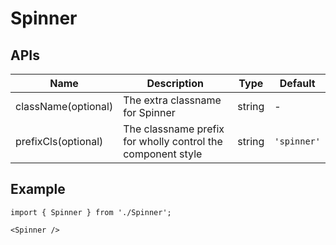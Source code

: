 # Spinner

## APIs
| Name | Description | Type | Default |
| --- | --- | --- | --- |
| className(optional) | The extra classname for Spinner | string | - |
| prefixCls(optional) | The classname prefix for wholly control the component style | string | `'spinner'` | 


## Example

```tsx
import { Spinner } from './Spinner';

<Spinner />
```
